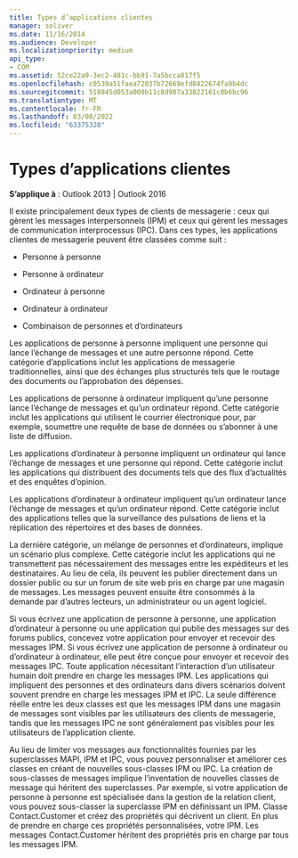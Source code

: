 ```yaml
---
title: Types d’applications clientes
manager: soliver
ms.date: 11/16/2014
ms.audience: Developer
ms.localizationpriority: medium
api_type:
- COM
ms.assetid: 52ce22a9-3ec2-481c-bb91-7a5bcca817f5
ms.openlocfilehash: c0539a51faea72037b72669efd8422674fa9b4dc
ms.sourcegitcommit: 518845d053a009b11c8d907a33822161c0b6bc96
ms.translationtype: MT
ms.contentlocale: fr-FR
ms.lasthandoff: 03/08/2022
ms.locfileid: "63375320"
---
```

# <a name="types-of-client-applications"></a>Types d’applications clientes

  
  
**S’applique à** : Outlook 2013 | Outlook 2016 
  
Il existe principalement deux types de clients de messagerie : ceux qui gèrent les messages interpersonnels (IPM) et ceux qui gèrent les messages de communication interprocessus (IPC). Dans ces types, les applications clientes de messagerie peuvent être classées comme suit :
  
- Personne à personne
    
- Personne à ordinateur
    
- Ordinateur à personne
    
- Ordinateur à ordinateur
    
- Combinaison de personnes et d’ordinateurs
    
Les applications de personne à personne impliquent une personne qui lance l’échange de messages et une autre personne répond. Cette catégorie d’applications inclut les applications de messagerie traditionnelles, ainsi que des échanges plus structurés tels que le routage des documents ou l’approbation des dépenses.
  
Les applications de personne à ordinateur impliquent qu’une personne lance l’échange de messages et qu’un ordinateur répond. Cette catégorie inclut les applications qui utilisent le courrier électronique pour, par exemple, soumettre une requête de base de données ou s’abonner à une liste de diffusion.
  
Les applications d’ordinateur à personne impliquent un ordinateur qui lance l’échange de messages et une personne qui répond. Cette catégorie inclut les applications qui distribuent des documents tels que des flux d’actualités et des enquêtes d’opinion.
  
Les applications d’ordinateur à ordinateur impliquent qu’un ordinateur lance l’échange de messages et qu’un ordinateur répond. Cette catégorie inclut des applications telles que la surveillance des pulsations de liens et la réplication des répertoires et des bases de données.
  
La dernière catégorie, un mélange de personnes et d’ordinateurs, implique un scénario plus complexe. Cette catégorie inclut les applications qui ne transmettent pas nécessairement des messages entre les expéditeurs et les destinataires. Au lieu de cela, ils peuvent les publier directement dans un dossier public ou sur un forum de site web pris en charge par une magasin de messages. Les messages peuvent ensuite être consommés à la demande par d’autres lecteurs, un administrateur ou un agent logiciel.
  
Si vous écrivez une application de personne à personne, une application d’ordinateur à personne ou une application qui publie des messages sur des forums publics, concevez votre application pour envoyer et recevoir des messages IPM. Si vous écrivez une application de personne à ordinateur ou d’ordinateur à ordinateur, elle peut être conçue pour envoyer et recevoir des messages IPC. Toute application nécessitant l’interaction d’un utilisateur humain doit prendre en charge les messages IPM. Les applications qui impliquent des personnes et des ordinateurs dans divers scénarios doivent souvent prendre en charge les messages IPM et IPC. La seule différence réelle entre les deux classes est que les messages IPM dans une magasin de messages sont visibles par les utilisateurs des clients de messagerie, tandis que les messages IPC ne sont généralement pas visibles pour les utilisateurs de l’application cliente. 
  
Au lieu de limiter vos messages aux fonctionnalités fournies par les superclasses MAPI, IPM et IPC, vous pouvez personnaliser et améliorer ces classes en créant de nouvelles sous-classes IPM ou IPC. La création de sous-classes de messages implique l’inventation de nouvelles classes de message qui héritent des superclasses. Par exemple, si votre application de personne à personne est spécialisée dans la gestion de la relation client, vous pouvez sous-classer la superclasse IPM en définissant un IPM. Classe Contact.Customer et créez des propriétés qui décrivent un client. En plus de prendre en charge ces propriétés personnalisées, votre IPM. Les messages Contact.Customer héritent des propriétés pris en charge par tous les messages IPM.
  

